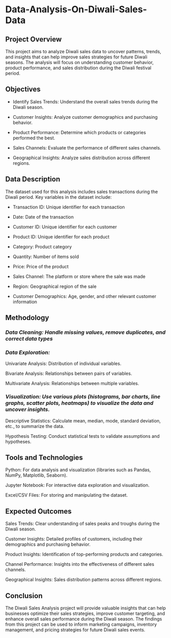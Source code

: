 # Data-Analysis-On-Diwali-Sales-Data

## Project Overview

This project aims to analyze Diwali sales data to uncover patterns, trends, and insights that can help improve sales strategies for future Diwali seasons. The analysis will focus on understanding customer behavior, product performance, and sales distribution during the Diwali festival period.

## Objectives

- Identify Sales Trends: Understand the overall sales trends during the Diwali season.

- Customer Insights: Analyze customer demographics and purchasing behavior.

- Product Performance: Determine which products or categories performed the best.

- Sales Channels: Evaluate the performance of different sales channels.

- Geographical Insights: Analyze sales distribution across different regions.

## Data Description

The dataset used for this analysis includes sales transactions during the Diwali period. Key variables in the dataset include:

* Transaction ID: Unique identifier for each transaction

* Date: Date of the transaction
  
* Customer ID: Unique identifier for each customer

* Product ID: Unique identifier for each product

* Category: Product category

* Quantity: Number of items sold

* Price: Price of the product

* Sales Channel: The platform or store where the sale was made

* Region: Geographical region of the sale

* Customer Demographics: Age, gender, and other relevant customer information

 
## Methodology

### *Data Cleaning: Handle missing values, remove duplicates, and correct data types*

### *Data Exploration:*

Univariate Analysis: Distribution of individual variables.

Bivariate Analysis: Relationships between pairs of variables.

Multivariate Analysis: Relationships between multiple variables.

### *Visualization: Use various plots (histograms, bar charts, line graphs, scatter plots, heatmaps) to visualize the data and uncover insights.*

Descriptive Statistics: Calculate mean, median, mode, standard deviation, etc., to summarize the data.

Hypothesis Testing: Conduct statistical tests to validate assumptions and hypotheses.

## Tools and Technologies

Python: For data analysis and visualization (libraries such as Pandas, NumPy, Matplotlib, Seaborn).

Jupyter Notebook: For interactive data exploration and visualization.

Excel/CSV Files: For storing and manipulating the dataset.

## Expected Outcomes

Sales Trends: Clear understanding of sales peaks and troughs during the Diwali season.

Customer Insights: Detailed profiles of customers, including their demographics and purchasing behavior.

Product Insights: Identification of top-performing products and categories.

Channel Performance: Insights into the effectiveness of different sales channels.

Geographical Insights: Sales distribution patterns across different regions.

## Conclusion

The Diwali Sales Analysis project will provide valuable insights that can help businesses optimize their sales strategies, improve customer targeting, and enhance overall sales performance during the Diwali season. The findings from this project can be used to inform marketing campaigns, inventory management, and pricing strategies for future Diwali sales events.


